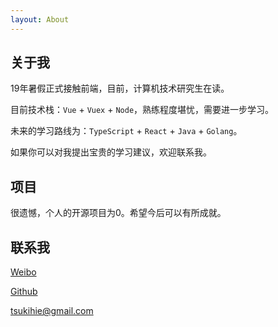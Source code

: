 ```yaml
---
layout: About
---
```

## 关于我

  19年暑假正式接触前端，目前，计算机技术研究生在读。

  目前技术栈：`Vue` + `Vuex` + `Node`，熟练程度堪忧，需要进一步学习。

  未来的学习路线为：`TypeScript` + `React` + `Java` + `Golang`。

  如果你可以对我提出宝贵的学习建议，欢迎联系我。

## 项目

  很遗憾，个人的开源项目为0。希望今后可以有所成就。

## 联系我

  [Weibo](https://weibo.com/5645270312/profile)

  [Github](https://github.com/samcw)

  <tsukihie@gmail.com>
